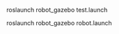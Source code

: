 <!-- пример --> 
roslaunch robot_gazebo test.launch 

<!-- наша коробочка --> 
roslaunch robot_gazebo robot.launch 
